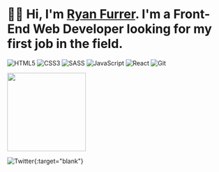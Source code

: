 # 👋🏻 Hi, I'm [Ryan Furrer](https://theryanfurrer.dev). I'm a Front-End Web Developer looking for my first job in the field.

![HTML5](https://img.shields.io/badge/html5-%23E34F26.svg?style=for-the-badge&logo=html5&logoColor=white)
![CSS3](https://img.shields.io/badge/css3-%231572B6.svg?style=for-the-badge&logo=css3&logoColor=white)
![SASS](https://img.shields.io/badge/SASS-hotpink.svg?style=for-the-badge&logo=SASS&logoColor=white)
![JavaScript](https://img.shields.io/badge/javascript-%23323330.svg?style=for-the-badge&logo=javascript&logoColor=%23F7DF1E)
![React](https://img.shields.io/badge/react-%2320232a.svg?style=for-the-badge&logo=react&logoColor=%2361DAFB)
![Git](https://img.shields.io/badge/git-%23F05033.svg?style=for-the-badge&logo=git&logoColor=white)

<img height="180em" src="https://github-readme-stats.vercel.app/api?username=TheRyanFurrer&show_icons=true&hide_border=true&&count_private=true&include_all_commits=true" />

![Twitter](https://img.shields.io/badge/TheRyanFurrer-%231DA1F2.svg?style=for-the-badge&logo=Twitter&logoColor=white){:target="blank"}
